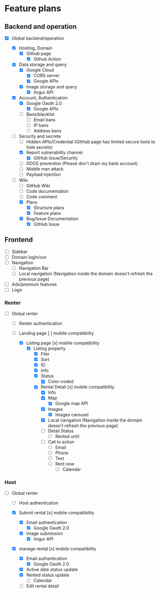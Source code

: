 # Feature plans

## Backend and operation

- [x] Global backend/operation

  - [x] Hosting, Domain
    - [x] Github page
      - [x] Github Action
  
  - [x] Data storage and query
    - [x] Google Cloud
      - [x] CORS server
      - [x] Google APIs
    - [x] Image storage and query
      - [x] Imgur API

  - [x] Account, Authentication
    - [x] Google Oauth 2.0
      - [x] Google APIs
    - [ ] Bans/blacklist
      - [ ] Email bans
      - [ ] IP bans
      - [ ] Address bans

  - [ ] Security and secrete
    - [ ] Hidden APIs/Credential (GitHub page has limited secure tools to hide secrets)
    - [x] Report vulnerability channel
      - [x] GitHub Issue/Security
    - [ ] DDOS prevention (Please don't drain my bank account)
    - [ ] Middle man attack
    - [ ] Payload injection

  - [ ] Wiki
    - [ ] GitHub Wiki
    - [ ] Code documentation
    - [ ] Code comment
    - [x] Plans
      - [x] Structure plans
      - [x] Feature plans
    - [x] Bug/Issue Documentation
      - [x] GitHub Issue

## Frontend

- [ ] Sidebar
- [ ] Domain login/out
- [ ] Navigation
  - [ ] Navigation Bar
  - [ ] Local navigation (Navigation inside the domain doesn't refresh the previous page)
- [ ] Ads/premium features
- [ ] Logo
   
### Renter

- [ ] Global renter
  - [ ] Renter authentication
  
  - [ ] Landing page [ ] mobile compatibility

    - [x] Listing page [x] mobile compatibility
      - [x] Listing property
        - [x] Filer
        - [x] Sort
        - [x] ID
        - [x] Info
        - [x] Status
          - [x] Color-coded
  
        - [x] Rental Detail [x] mobile compatibility
          - [x] Info
          - [x] Map
            - [x] Google map API
          - [x] Images
            - [x] Images carousel
          - [x] Local navigation (Navigation inside the domain doesn't refresh the previous page)
          - [ ] Detail Status
            - [ ] Rented until
          - [ ] Call to action
            - [ ] Email
            - [ ] Phone
            - [ ] Text
            - [ ] Rent now
              - [ ] Calendar

### Host
    
- [ ] Global renter
  - [ ] Host authentication
     
  - [x] Submit rental [x] mobile compatibility
    - [x] Email authentication
      - [x] Google Oauth 2.0
    - [x] Image submission
      - [x] Imgur API
     
  - [x] manage rental [x] mobile compatibility
    - [x] Email authentication
      - [x] Google Oauth 2.0
    - [x] Active date status update
    - [x] Rented status update
      - [ ] Calendar
    - [ ] Edit rental detail
